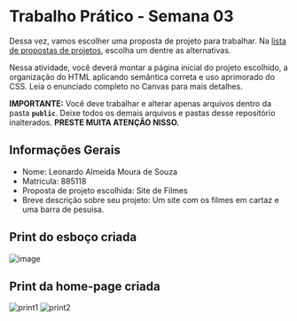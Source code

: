 # Trabalho Prático - Semana 03

Dessa vez, vamos escolher uma proposta de projeto para trabalhar. Na [lista de propostas de projetos](propostas-projetos.md), escolha um dentre as alternativas.

Nessa atividade, você deverá montar a página inicial do projeto escolhido, a organização do HTML aplicando semântica correta e uso aprimorado do CSS. Leia o enunciado completo no Canvas para mais detalhes.

**IMPORTANTE:** Você deve trabalhar e alterar apenas arquivos dentro da pasta **`public`**. Deixe todos os demais arquivos e pastas desse repositório inalterados. **PRESTE MUITA ATENÇÃO NISSO.**

## Informações Gerais

- Nome: Leonardo Almeida Moura de Souza
- Matricula: 885118
- Proposta de projeto escolhida: Site de Filmes
- Breve descrição sobre seu projeto: Um site com os filmes em cartaz e uma barra de pesuisa.


## Print do esboço criada


![image](https://github.com/user-attachments/assets/1528734f-238e-4559-bbea-21f6d6f286aa)


## Print da home-page criada

![print1](https://github.com/user-attachments/assets/fb6bd2f0-c22a-4607-a79e-6cc1b3b93ca8)
![print2](https://github.com/user-attachments/assets/96e1eee9-92db-4c2f-8fc3-dedf2efcb78b)

